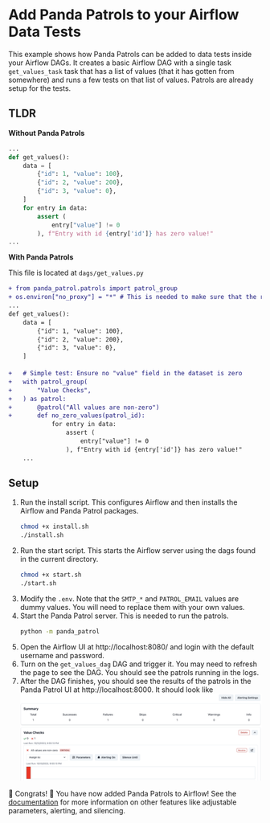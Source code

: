 # Add Panda Patrols to your Airflow Data Tests
This example shows how Panda Patrols can be added to data tests inside your Airflow DAGs. It creates a basic Airflow DAG with a single task `get_values_task` task that has a list of values (that it has gotten from somewhere) and runs a few tests on that list of values. Patrols are already setup for the tests. 

## TLDR
**Without Panda Patrols**
```python
...
def get_values():
    data = [
        {"id": 1, "value": 100},
        {"id": 2, "value": 200},
        {"id": 3, "value": 0},
    ]
    for entry in data:
        assert (
            entry["value"] != 0
        ), f"Entry with id {entry['id']} has zero value!"
...
```
**With Panda Patrols**

This file is located at `dags/get_values.py`
```diff
+ from panda_patrol.patrols import patrol_group
+ os.environ["no_proxy"] = "*" # This is needed to make sure that the requests library works properly
...
def get_values():
    data = [
        {"id": 1, "value": 100},
        {"id": 2, "value": 200},
        {"id": 3, "value": 0},
    ]

+   # Simple test: Ensure no "value" field in the dataset is zero
+   with patrol_group(
+       "Value Checks",
+   ) as patrol:
+       @patrol("All values are non-zero")
+       def no_zero_values(patrol_id):
            for entry in data:
                assert (
                    entry["value"] != 0
                ), f"Entry with id {entry['id']} has zero value!"
    ...
```

## Setup
1. Run the install script. This configures Airflow and then installs the Airflow and Panda Patrol packages.
    ```bash
    chmod +x install.sh
    ./install.sh
    ```
2. Run the start script. This starts the Airflow server using the dags found in the current directory.
    ```bash
    chmod +x start.sh
    ./start.sh
    ```
3. Modify the `.env`. Note that the `SMTP_*` and `PATROL_EMAIL` values are dummy values. You will need to replace them with your own values. 
4. Start the Panda Patrol server. This is needed to run the patrols.
    ```bash
    python -m panda_patrol
    ```
5. Open the Airflow UI at http://localhost:8080/ and login with the default username and password.
6. Turn on the `get_values_dag` DAG and trigger it. You may need to refresh the page to see the DAG. You should see the patrols running in the logs.
7. After the DAG finishes, you should see the results of the patrols in the Panda Patrol UI at http://localhost:8000. It should look like
    ![Panda Patrol UI](result.png)

:tada: Congrats! :tada: You have now added Panda Patrols to Airflow! See the [documentation](https://github.com/aivanzhang/panda_patrol/wiki) for more information on other features like adjustable parameters, alerting, and silencing.
